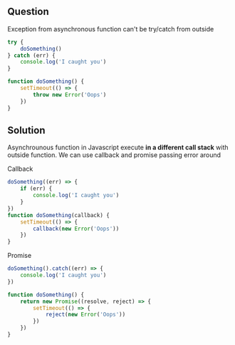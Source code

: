 ## Question

Exception from asynchronous function can't be try/catch from outside

```js
try {
    doSomething()
} catch (err) {
    console.log('I caught you')
}

function doSomething() {
    setTimeout(() => {
        throw new Error('Oops')
    })
}
```

## Solution

Asynchrounous function in Javascript execute **in a different call stack** with
outside function. We can use callback and promise passing error around

Callback

```js
doSomething((err) => {
    if (err) {
        console.log('I caught you')
    }
})
function doSomething(callback) {
    setTimeout(() => {
        callback(new Error('Oops'))
    })
}
```

Promise

```js
doSomething().catch((err) => {
    console.log('I caught you')
})

function doSomething() {
    return new Promise((resolve, reject) => {
        setTimeout(() => {
            reject(new Error('Oops'))
        })
    })
}
```
